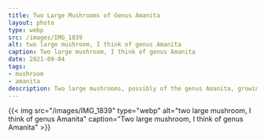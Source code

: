 ```yaml
---
title: Two Large Mushrooms of Genus Amanita
layout: photo
type: webp
src: /images/IMG_1839
alt: two large mushroom, I think of genus Amanita
caption: Two large mushroom, I think of genus Amanita
date: 2021-09-04
tags:
- mushroom
- amanita
description: Two large mushrooms, possibly of the genus Amanita, growing in the wild.
---
```


{{< img src="/images/IMG_1839" type="webp" alt="two large mushroom, I think of genus Amanita" caption="Two large mushroom, I think of genus Amanita" >}}
